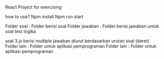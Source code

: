 React Project for exercising

how to use? Npm install Npm run start

Folder soal : Folder berisi soal Folder jawaban : Folder berisi jawaban untuk soal test logika

soal 3.js berisi multiple jawaban diurut berdasarkan urutan soal (deret) Folder lain : Folder untuk aplikasi pemprograman Folder lain : Folder untuk aplikasi pemprograman